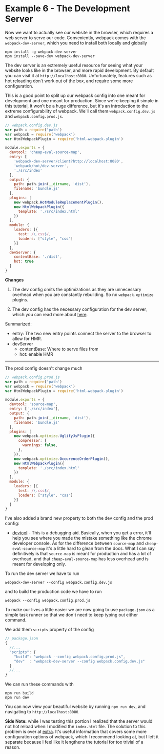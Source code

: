 # Example 6 - The Development Server

Now we want to actually see our website in the browser, which requires a web server to serve our
code. Conveniently, webpack comes with the `webpack-dev-server`, which you need to install both
locally and globally

    npm install -g webpack-dev-server
    npm install --save-dev webpack-dev-server

The dev server is an extremely useful resource for seeing what your website looks like in the browser, and more rapid development. By default you can visit it at `http://localhost:8080`. Unfortunately, features such as hot reloading don't work out of the box, and require some more configuration.

This is a good point to split up our webpack config into one meant for development and one meant for
production. Since we're keeping it simple in this tutorial, it won't be a huge difference, but it's
an introduction to the extreme configurability of webpack. We'll call them `webpack.config.dev.js`
and `webpack.config.prod.js`.

```javascript
// webpack.config.dev.js
var path = require('path')
var webpack = require('webpack')
var HtmlWebpackPlugin = require('html-webpack-plugin')

module.exports = {
  devtool: 'cheap-eval-source-map',
  entry: [
    'webpack-dev-server/client?http://localhost:8080',
    'webpack/hot/dev-server',
    './src/index'
  ],
  output: {
    path: path.join(__dirname, 'dist'),
    filename: 'bundle.js'
  },
  plugins: [
    new webpack.HotModuleReplacementPlugin(),
    new HtmlWebpackPlugin({
      template: './src/index.html'
    })
  ],
  module: {
    loaders: [{
      test: /\.css$/,
      loaders: ["style", "css"]
    }]
  },
  devServer: {
    contentBase: './dist',
    hot: true
  }
}
```


**Changes**

1. The dev config omits the optimizations as they are unnecessary overhead when you are constantly
rebuilding. So no `webpack.optimize` plugins.

2. The dev config has the necessary configuration for the dev server, which you can read more about
[here](https://webpack.github.io/docs/webpack-dev-server.html).

Summarized:

* entry: The two new entry points connect the server to the browser to allow for HMR.
* devServer
  * contentBase: Where to serve files from
  * hot: enable HMR
---

The prod config doesn't change much

```javascript
// webpack.config.prod.js
var path = require('path')
var webpack = require('webpack')
var HtmlWebpackPlugin = require('html-webpack-plugin')

module.exports = {
  devtool: 'source-map',
  entry: ['./src/index'],
  output: {
    path: path.join(__dirname, 'dist'),
    filename: 'bundle.js'
  },
  plugins: [
    new webpack.optimize.UglifyJsPlugin({
      compressor: {
        warnings: false,
      },
    }),
    new webpack.optimize.OccurenceOrderPlugin(),
    new HtmlWebpackPlugin({
      template: './src/index.html'
    })
  ],
  module: {
    loaders: [{
      test: /\.css$/,
      loaders: ["style", "css"]
    }]
  }
}
```

I've also added a brand new property to both the dev config and the prod config:

* [devtool](https://webpack.github.io/docs/configuration.html#devtool) - This is a debugging aid.
Basically, when you get a error, it'll help you see where you made the mistake something like the
chrome developer console. As for the difference between `source-map` and `cheap-eval-source-map`
it's a little hard to glean from the docs. What I can say definitively is that `source-map` is meant
for production and has a lot of overhead, and that `cheap-eval-source-map` has less overhead and is
meant for developing only.

To run the dev server we have to run

    webpack-dev-server --config webpack.config.dev.js

and to build the production code we have to run

    webpack --config webpack.config.prod.js


To make our lives a little easier we are now going to use `package.json` as a simple task runner so
that we don't need to keep typing out either command.

We add them `scripts` property of the config

```javascript
// package.json
{
  //...
  "scripts": {
    "build": "webpack --config webpack.config.prod.js",
    "dev"  : "webpack-dev-server --config webpack.config.dev.js"
  }
  //...
}
```

We can run these commands with

```
npm run build
npm run dev
```

You can now view your beautiful website by running `npm run dev`, and navigating to
`http://localhost:8080`.

**Side Note:** while I was testing this portion I realized that the server would not hot reload
when I modified the `index.html` file. The solution to this problem is over at
[extra](https://github.com/AriaFallah/WebpackTutorial/tree/master/part1/extra). It's useful
information that covers some more configuration options of webpack, which I recommend looking at,
but I left it separate because I feel like it lengthens the tutorial for too trivial of a reason.
